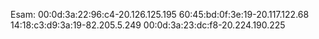 Esam: 
00:0d:3a:22:96:c4-20.126.125.195
60:45:bd:0f:3e:19-20.117.122.68
14:18:c3:d9:3a:19-82.205.5.249
00:0d:3a:23:dc:f8-20.224.190.225


